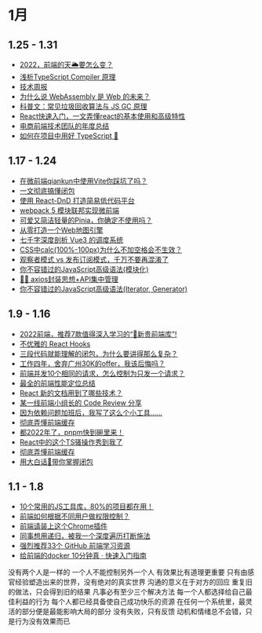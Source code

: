 # 1月

## 1.25 - 1.31

- [2022，前端的天🌦️要怎么变？](https://juejin.cn/post/7056431876688314399)
- [浅析TypeScript Compiler 原理](https://mp.weixin.qq.com/s/MuzJ7vVBY81lFn3OwMrBow)
- [技术周报](https://mp.weixin.qq.com/s/E_og7PehqW78mNsaDYmhOQ)
- [为什么说 WebAssembly 是 Web 的未来？](https://mp.weixin.qq.com/s/dEOIArtK6DIfewIva2zLKw)
- [科普文：常见垃圾回收算法与 JS GC 原理](https://mp.weixin.qq.com/s/KZsgQxlrsfYMvJejbZqGHw)
- [React快速入门，一文弄懂react的基本使用和高级特性](https://juejin.cn/post/7056906653731389471)
- [电商前端技术团队的年度总结](https://juejin.cn/post/7057439721080750087)
- [如何在项目中用好 TypeScript 🤔](https://juejin.cn/post/7058868160706904078)

## 1.17 - 1.24

- [在微前端qiankun中使用Vite你踩坑了吗？](https://mp.weixin.qq.com/s/FE5hkV3diHhj3kHnsEryKw)
- [一文彻底搞懂闭包](https://juejin.cn/post/7054205481190948894)
- [使用 React-DnD 打造简易低代码平台](https://juejin.cn/post/7054493581674807327)
- [webpack 5 模块联邦实现微前端](https://juejin.cn/post/7056452782940749861)
- [可爱又简洁轻量的Pinia，你确定不使用吗？](https://juejin.cn/post/7054481067297734693)
- [从零打造一个Web地图引擎](https://juejin.cn/post/7054729902871805966)
- [七千字深度剖析 Vue3 的调度系统](https://juejin.cn/post/7055848604933554207)
- [CSS中calc(100%-100px)为什么不加空格会不生效？](https://juejin.cn/post/7055169229980434462)
- [观察者模式 vs 发布订阅模式，千万不要再混淆了](https://juejin.cn/post/7055441354054172709)
- [你不容错过的JavaScript高级语法(模块化)](https://juejin.cn/post/7055967081166012446)
- [👻👻 axios封装思想+API集中管理](https://juejin.cn/post/7055171070311006215)
- [你不容错过的JavaScript高级语法(Iterator, Generator)](https://juejin.cn/post/7055168101192564750)

## 1.9 - 1.16

- [2022前端，推荐7款值得深入学习的“👑新贵前端库”!](https://juejin.cn/post/7051598110316822542)
- [不优雅的 React Hooks](https://juejin.cn/post/7051535411042058271)
- [三段代码就能理解的闭包，为什么要讲得那么复杂？](https://juejin.cn/post/7051604174357676062)
- [工作四年，舍弃广州30K的offer，我该后悔吗？](https://juejin.cn/post/7051371047785857055)
- [前端并发10个相同的请求，怎么控制为只发一个请求？](https://juejin.cn/post/7052700635154219015)
- [最全的前端性能定位总结](https://juejin.cn/post/7052918009555320839)
- [React 新的文档用到了哪些技术？](https://juejin.cn/post/7052646487632642084)
- [某一线前端小组长的 Code Review 分享](https://juejin.cn/post/7052570403029385253)
- [因为依赖问题加班后，我写了这么个小工具……](https://juejin.cn/post/7053817421156761614)
- [彻底弄懂前端缓存](https://juejin.cn/post/7052527032491573279)
- [都2022年了，pnpm快到碗里来！](https://juejin.cn/post/7053340250210795557)
- [React中的这个TS骚操作秀到我了](https://juejin.cn/post/7052949415350239246)
- [彻底弄懂前端缓存](https://juejin.cn/post/7052527032491573279)
- [用大白话🙌带你掌握闭包](https://juejin.cn/post/7051604174357676062)

## 1.1 - 1.8

- [10个常用的JS工具库，80%的项目都在用！](https://juejin.cn/post/7048963605462515743)
- [前端如何根据不同用户做权限控制？](https://juejin.cn/post/7048800122448117797)
- [前端请装上这个Chrome插件](https://juejin.cn/post/7049211255181017102)
- [同事想用递归，被我一个深度遍历打断施法](https://juejin.cn/post/7049882206000381965)
- [强烈推荐33个 GitHub 前端学习资源](https://juejin.cn/post/7049542737795743774)
- [给前端的docker 10分钟真 · 快速入门指南](https://juejin.cn/post/7050304120082661407)





没有两个人是一样的
一个人不能控制另外一个人
有效果比有道理更重要
只有由感官经验塑造出来的世界，没有绝对的真实世界
沟通的意义在于对方的回应
重复旧的做法，只会得到旧的结果
凡事必有至少三个解决方法
每一个人都选择给自己最佳利益的行为
每个人都已经具备使自己成功快乐的资源
在任何一个系统里，最灵活的部分便是最能影响大局的部分
没有失败，只有反馈
动机和情绪总不会错，只是行为没有效果而已